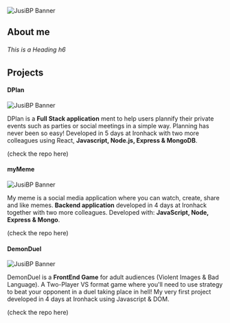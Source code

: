 ![JusiBP Banner](../main/JB_BANNER.png)


## About me
###### This is a Heading h6

## Projects
#### DPlan
![JusiBP Banner](../main/DPlan.png)

DPlan is a **Full Stack application** ment to help users plannify their private events such as parties or social meetings in a simple way. Planning has never been so easy!
Developed in 5 days at Ironhack with two more colleagues using React, **Javascript, Node.js, Express & MongoDB**. 

(check the repo here)


#### myMeme
![JusiBP Banner](../main/myMeme.png)

My meme is a social media application where you can watch, create, share and like memes. **Backend application** developed in 4 days at Ironhack together with two more colleagues.
Developed with: **JavaScript, Node, Express & Mongo**. 

(check the repo here)

#### DemonDuel
![JusiBP Banner](../main/DDuel.png)

DemonDuel is a **FrontEnd Game** for adult audiences (Violent Images & Bad Language). A Two-Player VS format game where you'll need to use strategy to beat your opponent in a duel taking place in hell!
My very first project developed in 4 days at Ironhack using Javascript & DOM.

(check the repo here)

